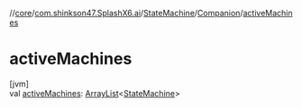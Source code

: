 //[core](../../../../index.md)/[com.shinkson47.SplashX6.ai](../../index.md)/[StateMachine](../index.md)/[Companion](index.md)/[activeMachines](active-machines.md)

# activeMachines

[jvm]\
val [activeMachines](active-machines.md): [ArrayList](https://docs.oracle.com/javase/8/docs/api/java/util/ArrayList.html)&lt;[StateMachine](../index.md)&gt;
